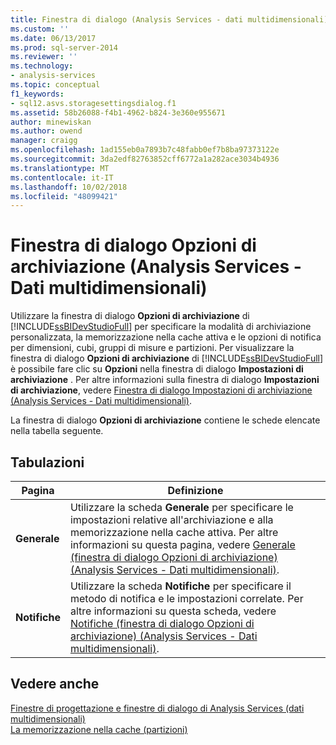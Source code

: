 ```yaml
---
title: Finestra di dialogo (Analysis Services - dati multidimensionali) opzioni di archiviazione | Microsoft Docs
ms.custom: ''
ms.date: 06/13/2017
ms.prod: sql-server-2014
ms.reviewer: ''
ms.technology:
- analysis-services
ms.topic: conceptual
f1_keywords:
- sql12.asvs.storagesettingsdialog.f1
ms.assetid: 58b26088-f4b1-4962-b824-3e360e955671
author: minewiskan
ms.author: owend
manager: craigg
ms.openlocfilehash: 1ad155eb0a7893b7c48fabb0ef7b8ba97373122e
ms.sourcegitcommit: 3da2edf82763852cff6772a1a282ace3034b4936
ms.translationtype: MT
ms.contentlocale: it-IT
ms.lasthandoff: 10/02/2018
ms.locfileid: "48099421"
---
```

# <a name="storage-options-dialog-box-analysis-services---multidimensional-data"></a>Finestra di dialogo Opzioni di archiviazione (Analysis Services - Dati multidimensionali)
  Utilizzare la finestra di dialogo **Opzioni di archiviazione** di [!INCLUDE[ssBIDevStudioFull](../includes/ssbidevstudiofull-md.md)] per specificare la modalità di archiviazione personalizzata, la memorizzazione nella cache attiva e le opzioni di notifica per dimensioni, cubi, gruppi di misure e partizioni. Per visualizzare la finestra di dialogo **Opzioni di archiviazione** di [!INCLUDE[ssBIDevStudioFull](../includes/ssbidevstudiofull-md.md)] è possibile fare clic su **Opzioni** nella finestra di dialogo **Impostazioni di archiviazione** . Per altre informazioni sulla finestra di dialogo **Impostazioni di archiviazione**, vedere [Finestra di dialogo Impostazioni di archiviazione &#40;Analysis Services - Dati multidimensionali&#41;](storage-settings-dialog-box-analysis-services-multidimensional-data.md).  
  
 La finestra di dialogo **Opzioni di archiviazione** contiene le schede elencate nella tabella seguente.  
  
## <a name="tabs"></a>Tabulazioni  
  
|Pagina|Definizione|  
|----------|----------------|  
|**Generale**|Utilizzare la scheda **Generale** per specificare le impostazioni relative all'archiviazione e alla memorizzazione nella cache attiva. Per altre informazioni su questa pagina, vedere [Generale &#40;finestra di dialogo Opzioni di archiviazione&#41; &#40;Analysis Services - Dati multidimensionali&#41;](general-storage-options-dialog-box-analysis-services-multidimensional-data.md).|  
|**Notifiche**|Utilizzare la scheda **Notifiche** per specificare il metodo di notifica e le impostazioni correlate. Per altre informazioni su questa scheda, vedere [Notifiche &#40;finestra di dialogo Opzioni di archiviazione&#41; &#40;Analysis Services - Dati multidimensionali&#41;](notifications-storage-options-dialog-analysis-services-multidimensional-data.md).|  
  
## <a name="see-also"></a>Vedere anche  
 [Finestre di progettazione e finestre di dialogo di Analysis Services &#40;dati multidimensionali&#41;](analysis-services-designers-and-dialog-boxes-multidimensional-data.md)   
 [La memorizzazione nella cache &#40;partizioni&#41;](multidimensional-models-olap-logical-cube-objects/partitions-proactive-caching.md)  
  
  
